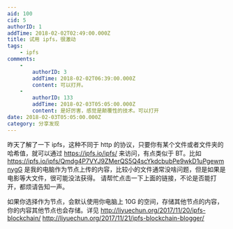 ```yaml
---
aid: 100
cid: 5
authorID: 1
addTime: 2018-02-02T02:49:00.000Z
title: 试用 ipfs，很激动
tags:
    - ipfs
comments:
    -
        authorID: 3
        addTime: 2018-02-02T06:39:00.000Z
        content: 可以打开。
    -
        authorID: 133
        addTime: 2018-02-03T05:05:00.000Z
        content: 是好厉害，感觉是颠覆性的技术。可以打开
date: 2018-02-03T05:05:00.000Z
category: 分享发现
---
```


昨天了解了一下 ipfs，这种不同于 http 的协议，只要你有某个文件或者文件夹的哈希值，就可以通过 https://ipfs.io/ipfs/ 来访问，有点类似于 BT。比如 https://ipfs.io/ipfs/Qmdg4P7VYJ9ZMerQS5Q4scYkdcbubPe9wkD1uPgewmnygG 是我的电脑作为节点上传的内容，比较小的文件通常没啥问题，但是如果是电影等大文件，很可能没法获得。 请帮忙点击一下上面的链接，不论是否能打开，都烦请告知一声。

如果你选择作为节点，会默认使用你电脑上 10G 的空间，存储其他节点的内容，你的内容其他节点也会存储。详见 http://liyuechun.org/2017/11/20/ipfs-blockchain/ http://liyuechun.org/2017/11/21/ipfs-blockchain-blogger/
